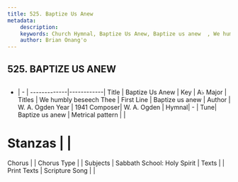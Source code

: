 ```yaml
---
title: 525. Baptize Us Anew
metadata:
    description: 
    keywords: Church Hymnal, Baptize Us Anew, Baptize us anew  , We humbly beseech Thee
    author: Brian Onang'o
---
```



## 525. BAPTIZE US ANEW

```txt

```

- |   -  |
-------------|------------|
Title | Baptize Us Anew |
Key | A♭ Major |
Titles | We humbly beseech Thee |
First Line | Baptize us anew   |
Author | W. A. Ogden
Year | 1941
Composer| W. A. Ogden |
Hymnal|  - |
Tune| Baptize us anew |
Metrical pattern | |
# Stanzas |  |
Chorus |  |
Chorus Type |  |
Subjects | Sabbath School: Holy Spirit |
Texts |  |
Print Texts | 
Scripture Song |  |
  
